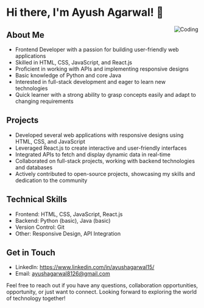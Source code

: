 # Hi there, I'm Ayush Agarwal! 👋

<img align="right" alt="Coding" src="https://camo.githubusercontent.com/bd071f5e4ba37153f2380d90c9615e09e81becc3f8d08a98ceada12a0aec4f42/68747470733a2f2f696d67732e7365617263682e62726176652e636f6d2f63545776734b7632466337433555444535616e4472434572424c4d75706b4439424151514c33585054424d2f72733a6669743a3830303a3630303a312f673a63652f6148523063484d364c79396a5a4734752f5a484a70596d4a6962475575593239742f4c33567a5a584a7a4c7a45774e546b312f4f444d7663324e795a575675633268762f64484d764e4445334d544d324e79396a2f62325270626d63745a6e4a6c595773752f5a326c6d2e676966" data-canonical-src="https://imgs.search.brave.com/cTWvsKv2Fc7C5UDE5anDrCErBLMupkD9BAQQL3XPTBM/rs:fit:800:600:1/g:ce/aHR0cHM6Ly9jZG4u/ZHJpYmJibGUuY29t/L3VzZXJzLzEwNTk1/ODMvc2NyZWVuc2hv/dHMvNDE3MTM2Ny9j/b2RpbmctZnJlYWsu/Z2lm.gif" style="max-width: 100%; display: block;" data-target="animated-image.originalImage">

## About Me
- Frontend Developer with a passion for building user-friendly web applications
- Skilled in HTML, CSS, JavaScript, and React.js
- Proficient in working with APIs and implementing responsive designs
- Basic knowledge of Python and core Java
- Interested in full-stack development and eager to learn new technologies
- Quick learner with a strong ability to grasp concepts easily and adapt to changing requirements

## Projects
- Developed several web applications with responsive designs using HTML, CSS, and JavaScript
- Leveraged React.js to create interactive and user-friendly interfaces
- Integrated APIs to fetch and display dynamic data in real-time
- Collaborated on full-stack projects, working with backend technologies and databases
- Actively contributed to open-source projects, showcasing my skills and dedication to the community

## Technical Skills
- Frontend: HTML, CSS, JavaScript, React.js
- Backend: Python (basic), Java (basic)
- Version Control: Git
- Other: Responsive Design, API Integration

## Get in Touch
- LinkedIn: https://www.linkedin.com/in/ayushagarwal15/
- Email: ayushagarwal8126@gmail.com

Feel free to reach out if you have any questions, collaboration opportunities, opportunity, or just want to connect. Looking forward to exploring the world of technology together!

